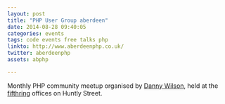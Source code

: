 ```yaml
---
layout: post
title: "PHP User Group aberdeen"
date: 2014-08-28 09:40:05
categories: events
tags: code events free talks php
linkto: http://www.aberdeenphp.co.uk/
twitter: aberdeenphp 
assets: abphp

---
```


Monthly PHP community meetup organised by [Danny Wilson](http://iamdannywilson.com/), held at the [fifthring](http://fifthring.com) offices on Huntly Street. 

